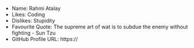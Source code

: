 - Name: Rahmi Atalay
- Likes: Coding
- Dislikes: Stupidity
- Favourite Quote: The supreme art of wat is to subdue the enemy without fighting - Sun Tzu
- GitHub Profile URL: https://